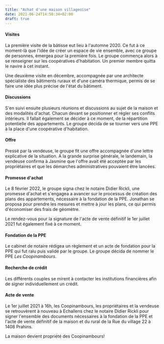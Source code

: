 ```yaml
---
title: "Achat d'une maison villageoise"
date: 2021-06-24T14:50:34+02:00
draft: true
---
```


#### Visites ####

La première visite de la bâtisse eut lieu à l'automne 2020. Ce fut à ce moment-là que l'idée de créer un espace de vie ensemble, avec ce groupe de personnes, émergea pour la première fois. Le groupe commença alors à se renseigner sur les coopératives d'habitation. Un premier membre quitta le navire à cet instant.

Une deuxième visite en décembre, accompagnée par une architecte spécialiste des bâtiments ruraux et d'une caméra thermique, permis de se faire une idée plus précise de l'état du bâtiment.

#### Discussions ####

S'en suivi ensuite plusieurs réunions et discussions au sujet de la maison et des modalités d'achat. Chacun devant se positionner et régler ses conflits intérieurs. Il fallait également se décider à ce moment, de la répartition potentielle des appartements. Le groupe décida de se tourner vers une PPE à la place d'une coopérative d'habitation.

#### Offre ####

Pressé par la vendeuse, le groupe fit une offre accompagnée d'une lettre explicative de la situation. A la grande surprise générale, le landemain, la vendeuse confirma à Jasmine que l'offre avait été acceptée par les propriétaires et que les démarches administratives pouvaient être lancées.

#### Promesse d'achat ####

Le 8 février 2022, le groupe signa chez le notaire Didier Rickli, une promesse d'achat et s'engagea a avancer sur le processus de création des plans des appartements, nécessaire à la fondation de la PPE. Jonathan se proposa pour prendre les mesures et mettre à jour les plans, ce qui permis d'économiser des frais de géomètre.

Le rendez-vous pour la signature de l'acte de vente définitif le 1er juillet 2021 fut également fixé à ce moment.

#### Fondation de la PPE ####

Le cabinet de notaire rédigea un règlement et un acte de fondation pour la PPE qui fut ralu puis validé par le groupe. Le groupe décida de nommer le PPE *Les Coopinambours*.

#### Recherche de crédit ####

Les différents couples se mirent à contacter les institutions financières afin de signer individuellement un crédit.

#### Acte de vente ####

Le 1er juillet 2021 à 16h, les Coopinambours, les propriétaires et la vendeuse se retrouvèrent à nouveau à Echallens chez le notaire Didier Rickli pour signer l'ensemble des documents nécessaires à la fondation de la PPE et l'acte de vente définitif de la maison et du rural de la Rue du village 22 à 1408 Prahins.

La maison devient propriété des Coopinambours!


